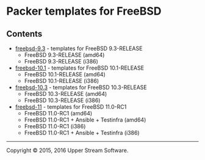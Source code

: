 # Packer templates for FreeBSD

## Contents

* [freebsd-9.3](freebsd-9.3/README.mdown) - templates for FreeBSD 9.3-RELEASE
	* FreeBSD 9.3-RELEASE (amd64)
	* FreeBSD 9.3-RELEASE (i386)
* [freebsd-10.1](freebsd-10.1/README.mdown) - templates for FreeBSD 10.1-RELEASE
	* FreeBSD 10.1-RELEASE (amd64)
	* FreeBSD 10.1-RELEASE (i386)
* [freebsd-10.3](freebsd-10.3/README.mdown) - templates for FreeBSD 10.3-RELEASE
	* FreeBSD 10.3-RELEASE (amd64)
	* FreeBSD 10.3-RELEASE (i386)
* [freebsd-11](freebsd-11/README.mdown) - templates for FreeBSD 11.0-RC1
	* FreeBSD 11.0-RC1 (amd64)
	* FreeBSD 11.0-RC1 + Ansible + Testinfra (amd64)
	* FreeBSD 11.0-RC1 (i386)
	* FreeBSD 11.0-RC1 + Ansible + Testinfra (i386)

- - -

Copyright &copy; 2015, 2016 Upper Stream Software.
